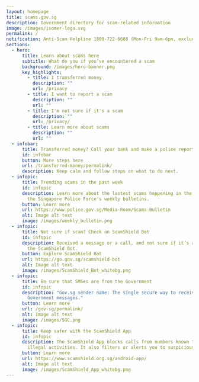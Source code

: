 ```yaml
---
layout: homepage
title: scams.gov.sg
description: Government directory for scam-related information
image: /images/isomer-logo.svg
permalink: /
notification: Anti-Scam Helpline 1800-722-6688 (Mon-Fri 9am-6pm, excluding PH)
sections:
  - hero:
      title: Learn about scams here
      subtitle: What do you if you’ve encountered a scam
      background: /images/hero-banner.png
      key_highlights:
        - title: I transferred money
          description: ""
          url: /privacy
        - title: I want to report a scam
          description: ""
          url: ""
        - title: I'm not sure if it's a scam
          description: ""
          url: /privacy/
        - title: Learn more about scams
          description: ""
          url: ""
  - infobar:
      title: Transferred money? Call your bank and make a police report.
      id: infobar
      button: More steps here
      url: /transferred-money/permalink/
      description: Keep calm and follow steps on what to do next.
  - infopic:
      title: Trending scams in the past week
      id: infopic
      description: Learn more about the lastest scams happening in the past week from
        the Singapore Police Force's weekly bulletins.
      button: Learn more
      url: https://www.police.gov.sg/Media-Room/Scams-Bulletin
      alt: Image alt text
      image: /images/weekly_bulletin.png
  - infopic:
      title: Not sure if scam? Check on ScamShield Bot
      id: infopic
      description: Received a message or a call, and not sure if it’s a scam? Check on
        the ScamShield Bot.
      button: Explore ScamShield Bot
      url: https://go.gov.sg/scamshield-bot
      alt: Image alt text
      image: /images/ScamShield_Bot_whitebg.png
  - infopic:
      title: Be sure that SMSes are from the Government
      id: infopic
      description: "Gov.sg sender name: The single secure way to receive your
        Government messages."
      button: Learn more
      url: /gov-sg/permalink/
      alt: Image alt text
      image: /images/SGC.png
  - infopic:
      title: Keep safer with the ScamShield App
      id: infopic
      description: The ScamShield App blocks calls from numbers known to be used in
        illegal activities. It also filters or alerts you to suspicious SMSes.
      button: Learn more
      url: https://www.scamshield.org.sg/android-app/
      alt: Image alt text
      image: /images/ScamShield_App_whitebg.png
---
```

